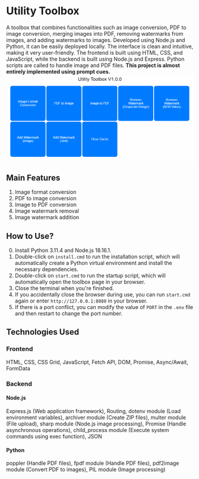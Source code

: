 # Utility Toolbox
A toolbox that combines functionalities such as image conversion, PDF to image conversion, merging images into PDF, removing watermarks from images, and adding watermarks to images. Developed using Node.js and Python, it can be easily deployed locally. The interface is clean and intuitive, making it very user-friendly. The frontend is built using HTML, CSS, and JavaScript, while the backend is built using Node.js and Express. Python scripts are called to handle image and PDF files. **This project is almost entirely implemented using prompt cues.**  
![Main Page Demo](./demonstration/Demonstration_1.gif)  
## Main Features
1. Image format conversion  
2. PDF to image conversion  
3. Image to PDF conversion  
4. Image watermark removal  
5. Image watermark addition  
## How to Use?
0. Install Python 3.11.4 and Node.js 18.16.1.  
1. Double-click on `install.cmd` to run the installation script, which will automatically create a Python virtual environment and install the necessary dependencies.  
2. Double-click on `start.cmd` to run the startup script, which will automatically open the toolbox page in your browser.  
3. Close the terminal when you're finished.  
4. If you accidentally close the browser during use, you can run `start.cmd` again or enter `http://127.0.0.1:8080` in your browser.  
5. If there is a port conflict, you can modify the value of `PORT` in the `.env` file and then restart to change the port number.  

## Technologies Used
### Frontend
HTML, CSS, CSS Grid, JavaScript, Fetch API, DOM, Promise, Async/Await, FormData  
### Backend
#### Node.js
Express.js (Web application framework), Routing, dotenv module (Load environment variables), archiver module (Create ZIP files), multer module (File upload), sharp module (Node.js image processing), Promise (Handle asynchronous operations), child_process module (Execute system commands using exec function), JSON  
#### Python
poppler (Handle PDF files), fpdf module (Handle PDF files), pdf2image module (Convert PDF to images), PIL module (Image processing)  